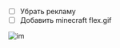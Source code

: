 * [ ] Убрать рекламу
* [ ] Добавить minecraft flex.gif

![im]([https://media3.giphy.com/media/aUovxH8Vf9qDu/giphy.gif](https://media.giphy.com/media/v1.Y2lkPTc5MGI3NjExNDJubHZoazlhOW5lMTNsaTkyazN4NnJhZG9wZWQzaWd5aW13YnowdiZlcD12MV9pbnRlcm5hbF9naWZfYnlfaWQmY3Q9Zw/zDuStFVpRJIZ2/giphy.gif))
